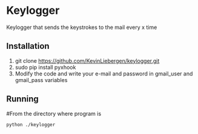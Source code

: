 # Keylogger

Keylogger that sends the keystrokes to the mail every x time

## Installation

1.  git clone https://github.com/KevinLiebergen/keylogger.git
2.  sudo pip install pyxhook
3. Modify the code and write your e-mail and password in gmail_user and gmail_pass variables

## Running

#From the directory where program is

`python ./keylogger`
